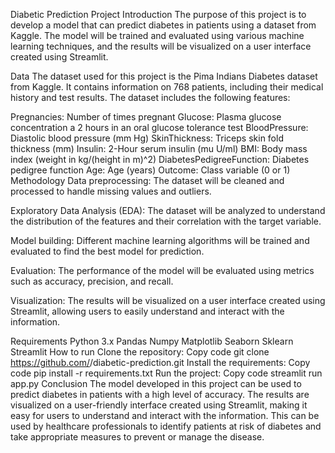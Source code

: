 Diabetic Prediction Project
Introduction
The purpose of this project is to develop a model that can predict diabetes in patients using a dataset from Kaggle. The model will be trained and evaluated using various machine learning techniques, and the results will be visualized on a user interface created using Streamlit.

Data
The dataset used for this project is the Pima Indians Diabetes dataset from Kaggle. It contains information on 768 patients, including their medical history and test results. The dataset includes the following features:

Pregnancies: Number of times pregnant
Glucose: Plasma glucose concentration a 2 hours in an oral glucose tolerance test
BloodPressure: Diastolic blood pressure (mm Hg)
SkinThickness: Triceps skin fold thickness (mm)
Insulin: 2-Hour serum insulin (mu U/ml)
BMI: Body mass index (weight in kg/(height in m)^2)
DiabetesPedigreeFunction: Diabetes pedigree function
Age: Age (years)
Outcome: Class variable (0 or 1)
Methodology
Data preprocessing: The dataset will be cleaned and processed to handle missing values and outliers.

Exploratory Data Analysis (EDA): The dataset will be analyzed to understand the distribution of the features and their correlation with the target variable.

Model building: Different machine learning algorithms will be trained and evaluated to find the best model for prediction.

Evaluation: The performance of the model will be evaluated using metrics such as accuracy, precision, and recall.

Visualization: The results will be visualized on a user interface created using Streamlit, allowing users to easily understand and interact with the information.

Requirements
Python 3.x
Pandas
Numpy
Matplotlib
Seaborn
Sklearn
Streamlit
How to run
Clone the repository:
Copy code
git clone https://github.com/<your-username>/diabetic-prediction.git
Install the requirements:
Copy code
pip install -r requirements.txt
Run the project:
Copy code
streamlit run app.py
Conclusion
The model developed in this project can be used to predict diabetes in patients with a high level of accuracy. The results are visualized on a user-friendly interface created using Streamlit, making it easy for users to understand and interact with the information. This can be used by healthcare professionals to identify patients at risk of diabetes and take appropriate measures to prevent or manage the disease.
